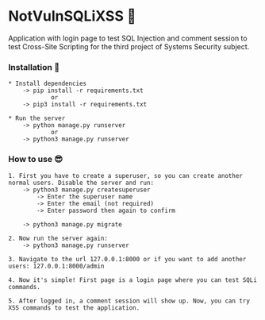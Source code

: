 # NotVulnSQLiXSS :zany_face:
Application with login page to test SQL Injection and comment session to test Cross-Site Scripting for the third project of Systems Security subject.

### Installation :cold_face:
	* Install dependencies
		-> pip install -r requirements.txt
				or
		-> pip3 install -r requirements.txt

	* Run the server
		-> python manage.py runserver
				or
		-> python3 manage.py runserver

### How to use :sunglasses:

	1. First you have to create a superuser, so you can create another normal users. Disable the server and run:
		-> python3 manage.py createsuperuser
			-> Enter the superuser name
			-> Enter the email (not required)
			-> Enter password then again to confirm

		-> python3 manage.py migrate

	2. Now run the server again:
		-> python3 manage.py runserver
	
	3. Navigate to the url 127.0.0.1:8000 or if you want to add another users: 127.0.0.1:8000/admin

	4. Now it's simple! First page is a login page where you can test SQLi commands. 

	5. After logged in, a comment session will show up. Now, you can try XSS commands to test the application.
